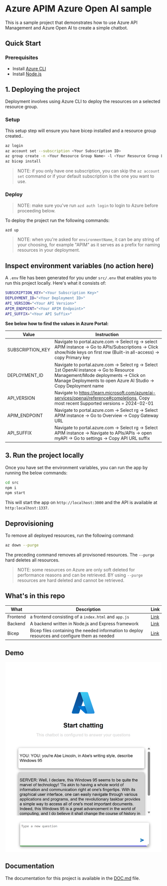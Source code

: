 # Azure APIM Azure Open AI sample

This is a sample project that demonstrates how to use Azure API Management and Azure Open AI to create a simple chatbot.

## Quick Start

### Prerequisites

- Install [Azure CLI](https://docs.microsoft.com/en-us/cli/azure/install-azure-cli)
- Install [Node.js](https://nodejs.org/en/download/)

## 1. Deploying the project

Deployment involves using Azure CLI to deploy the resources on a selected resource group.

### Setup

This setup step will ensure you have bicep installed and a resource group created..

```bash
az login
az account set --subscription <Your Subscription ID>
az group create -n <Your Resource Group Name> -l <Your Resource Group Location>
az bicep install
```

> NOTE: if you only have one subscription, you can skip the `az account set` command or if your default subscription is the one you want to use.

### Deploy

> NOTE: make sure you've run `azd auth login` to login to Azure before proceeding below.

To deploy the project run the following commands:

```bash
azd up
```

> NOTE: when you're asked for `environmentName`, it can be any string of your choosing, for example "APIM" as it serves as a prefix for naming resources in your deployment.

## Inspect environment variables (no action here)

A `.env` file has been generated for you under `src/.env` that enables you to run this project locally. Here's what it consists of:

```bash
SUBSCRIPTION_KEY="<Your Subscription Key>"
DEPLOYMENT_ID="<Your Deployment ID>"
API_VERSION="<Your API Version>"
APIM_ENDPOINT="<Your APIM Endpoint>"
API_SUFFIX="<Your API Suffix>"
```

**See below how to find the values in Azure Portal:**

    
|Value  |Instruction  |
|---------|---------|
|SUBSCRIPTION_KEY     | Navigate to portal.azure.com -> Select rg -> select APIM instance -> Go to APIs/Subscriptions -> Click show/hide keys on first row (Built-in all-access) -> copy Primary key        |
| DEPLOYMENT_ID | Navigate to portal.azure.com -> Select rg -> Select 1st OpenAI instance -> Go to Resource Management/Mode deployments -> Click on Manage Deployments to open Azure AI Studio -> Copy Deployment name |
| API_VERSION | Navigate to <https://learn.microsoft.com/azure/ai-services/openai/reference#completions>, Copy most recent Supported versions = 2024-02-01 |
| APIM_ENDPOINT | Navigate to portal.azure.com -> Select rg -> Select APIM instance -> Go to Overview -> Copy Gateway URL |
| API_SUFFIX | Navigate to portal.azure.com -> Select rg -> Select APIM instance -> Navigate to APIs/APIs -> open myAPI -> Go to settings -> Copy API URL suffix |

## 3. Run the project locally

Once you have set the environment variables, you can run the app by running the below commands:

```bash
cd src
npm i
npm start
```

This will start the app on `http://localhost:3000` and the API is available at `http:localhost:1337`.

## Deprovisioning

To remove all deployed resources, run the following command:

```bash
az down --purge
```

The preceding command removes all provisoned resources. The `--purge` hard deletes all resources.

> NOTE: some resources on Azure are only soft deleted for performance reasons and can be retrieved. BY using `--purge` resources are hard deleted and cannot be retrieved.


## What's in this repo

|What  |Description  | Link |
|---------|---------|--|
|Frontend     | a frontend consisting of a `index.html` and `app.js` | [Link](./src/web/)        |
|Backend     | A backend written in Node.js and Express framework | [Link](./src/api/)        |
|Bicep     | Bicep files containing the needed information to deploy resources and configure them as needed        | [Link](./main.bicep) |

## Demo

![App running](./apim.png)

## Documentation

The documentation for this project is available in the [DOC.md](./DOC.md) file.

